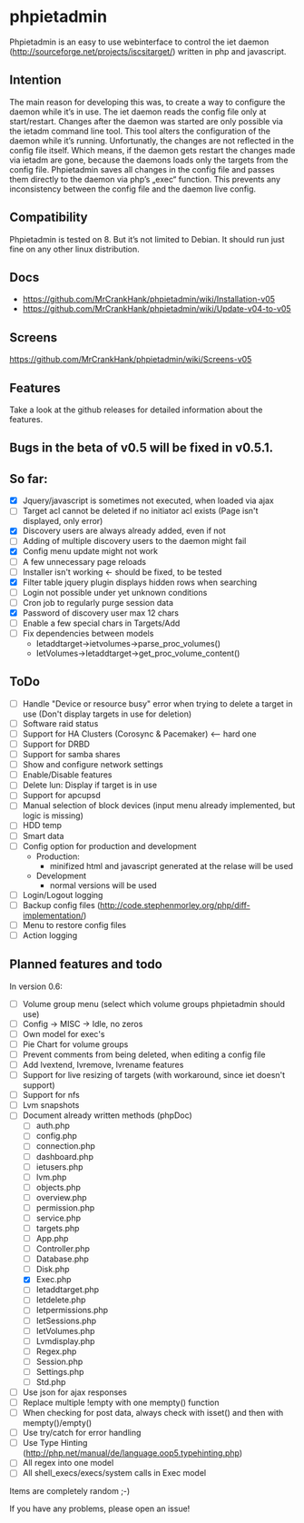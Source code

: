 # phpietadmin
Phpietadmin is an easy to use webinterface to control the iet daemon (http://sourceforge.net/projects/iscsitarget/) written in php and javascript.

## Intention
The main reason for developing this was, to create a way to configure the daemon while it’s in use. The iet daemon reads
the config file only at start/restart. Changes after the daemon was started are only possible via the ietadm command line
tool. This tool alters the configuration of the daemon while it’s running. Unfortunatly, the changes are not reflected
in the config file itself. Which means, if the daemon gets restart the changes made via ietadm are gone, because the
daemons loads only the targets from the config file. Phpietadmin saves all changes in the config file and passes them
directly to the daemon via php’s „exec“ function. This prevents any inconsistency between the config file and the
daemon live config.

## Compatibility
Phpietadmin is tested on 8. But it’s not limited to Debian.
It should run just fine on any other linux distribution.

## Docs
* https://github.com/MrCrankHank/phpietadmin/wiki/Installation-v05
* https://github.com/MrCrankHank/phpietadmin/wiki/Update-v04-to-v05

## Screens
https://github.com/MrCrankHank/phpietadmin/wiki/Screens-v05

## Features
Take a look at the github releases for detailed information about the features.

## Bugs in the beta of v0.5 will be fixed in v0.5.1.
## So far:
- [x] Jquery/javascript is sometimes not executed, when loaded via ajax
- [ ] Target acl cannot be deleted if no initiator acl exists (Page isn't displayed, only error)
- [x] Discovery users are always already added, even if not
- [ ] Adding of multiple discovery users to the daemon might fail
- [x] Config menu update might not work
- [ ] A few unnecessary page reloads
- [ ] Installer isn't working <- should be fixed, to be tested
- [x] Filter table jquery plugin displays hidden rows when searching
- [ ] Login not possible under yet unknown conditions
- [ ] Cron job to regularly purge session data
- [x] Password of discovery user max 12 chars
- [ ] Enable a few special chars in Targets/Add
- [ ] Fix dependencies between models
    * Ietaddtarget->ietvolumes->parse_proc_volumes()
    * IetVolumes->Ietaddtarget->get_proc_volume_content()

## ToDo
- [ ] Handle "Device or resource busy" error when trying to delete a target in use (Don't display targets in use for deletion)
- [ ] Software raid status
- [ ] Support for HA Clusters (Corosync & Pacemaker) <-- hard one
- [ ] Support for DRBD
- [ ] Support for samba shares
- [ ] Show and configure network settings
- [ ] Enable/Disable features
- [ ] Delete lun: Display if target is in use
- [ ] Support for apcupsd
- [ ] Manual selection of block devices (input menu already implemented, but logic is missing)
- [ ] HDD temp
- [ ] Smart data
- [ ] Config option for production and development
    * Production:
        * minifized html and javascript generated at the relase will be used
    * Development
        * normal versions will be used
- [ ] Login/Logout logging
- [ ] Backup config files (http://code.stephenmorley.org/php/diff-implementation/)
- [ ] Menu to restore config files
- [ ] Action logging

## Planned features and todo
In version 0.6:
- [ ] Volume group menu (select which volume groups phpietadmin should use)
- [ ] Config -> MISC -> Idle, no zeros
- [ ] Own model for exec's
- [ ] Pie Chart for volume groups
- [ ] Prevent comments from being deleted, when editing a config file
- [ ] Add lvextend, lvremove, lvrename features
- [ ] Support for live resizing of targets (with workaround, since iet doesn't support)
- [ ] Support for nfs
- [ ] Lvm snapshots
- [ ] Document already written methods (phpDoc)
    - [ ] auth.php
    - [ ] config.php
    - [ ] connection.php
    - [ ] dashboard.php
    - [ ] ietusers.php
    - [ ] lvm.php
    - [ ] objects.php
    - [ ] overview.php
    - [ ] permission.php
    - [ ] service.php
    - [ ] targets.php
    - [ ] App.php
    - [ ] Controller.php
    - [ ] Database.php
    - [ ] Disk.php
    - [x] Exec.php
    - [ ] Ietaddtarget.php
    - [ ] Ietdelete.php
    - [ ] Ietpermissions.php
    - [ ] IetSessions.php
    - [ ] IetVolumes.php
    - [ ] Lvmdisplay.php
    - [ ] Regex.php
    - [ ] Session.php
    - [ ] Settings.php
    - [ ] Std.php
- [ ] Use json for ajax responses
- [ ] Replace multiple !empty with one mempty() function
- [ ] When checking for post data, always check with isset() and then with mempty()/empty()
- [ ] Use try/catch for error handling
- [ ] Use Type Hinting (http://php.net/manual/de/language.oop5.typehinting.php)
- [ ] All regex into one model
- [ ] All shell_execs/execs/system calls in Exec model

Items are completely random ;-)

If you have any problems, please open an issue!